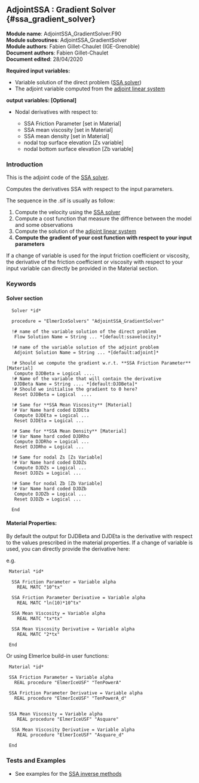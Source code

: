 ## AdjointSSA : Gradient Solver {#ssa_gradient_solver}

**Module name**: AdjointSSA_GradientSolver.F90  
**Module subroutines**: AdjointSSA_GradientSolver  
**Module authors**: Fabien Gillet-Chaulet (IGE-Grenoble)    
**Document authors**: Fabien Gillet-Chaulet  
**Document edited**: 28/04/2020  

**Required input variables:**
   
 - Variable solution of the direct problem ([SSA solver](#ssa_direct_solver))
 - The adjoint variable computed from the [adjoint linear system](#adjoint_linearsolver)

**output variables: [Optional]**

 - Nodal derivatives with respect to: 

    - SSA Friction Parameter [set in Material]
    - SSA mean viscosity  [set in Material]
    - SSA mean density    [set in Material]
    - nodal top surface elevation [Zs variable]
    - nodal bottom surface elevation [Zb variable]


### Introduction

This is the adjoint code of the [SSA solver](#ssa_direct_solver).

Computes the derivatives SSA with respect to the input parameters.

The sequence in the .sif is usually as follow:

1. Compute the velocity using the [SSA solver](#ssa_direct_solver)
2. Compute a cost function that measure the diffrence between the model and some observations
3. Compute the solution of the [adjoint linear system](#adjoint_linearsolver)
4. **Compute the gradient of your cost function with respect to your input parameters**


If a change of variable is used for the input friction coefficient or viscosity, the derivative of
the friction coefficient or viscosity with respect to your input variable can directly be provided
in the Material section. 


### Keywords

#### Solver section

```
  Solver *id*
   
  procedure = "ElmerIceSolvers" "AdjointSSA_GradientSolver"

  !# name of the variable solution of the direct problem 
   Flow Solution Name = String ... *[default:ssavelocity]*

  !# name of the variable solution of the adjoint problem 
   Adjoint Solution Name = String ... *[default:adjoint]*

  !# Should we compute the gradient w.r.t. **SSA Friction Parameter** [Material]
   Compute DJDBeta = Logical ....
  !# Name of the variable that will contain the derivative
   DJDBeta Name = String .... *[default:DJDBeta]*
  !# Should we initialise the gradient to 0 here?
   Reset DJDBeta = Logical  ....

  !# Same for **SSA Mean Viscosity** [Material]
  !# Var Name hard coded DJDEta
   Compute DJDEta = Logical ...
   Reset DJDEta = Logical ...

  !# Same for **SSA Mean Density** [Material]
  !# Var Name hard coded DJDRho
   Compute DJDRho = Logical ...
   Reset DJDRho = Logical ...

  !# Same for nodal Zs [Zs Variable]
  !# Var Name hard coded DJDZs
   Compute DJDZs = Logical ...
   Reset DJDZs = Logical ...

  !# Same for nodal Zb [Zb Variable]
  !# Var Name hard coded DJDZb
   Compute DJDZb = Logical ...
   Reset DJDZb = Logical ...

  End

```
#### Material Properties:

By default the output for DJDBeta and DJDEta is the derivative with respect to the values 
prescribed in the material properties. If a change of variable is used, you can directly provide the derivative here:

e.g.
```
 Material *id*

  SSA Friction Parameter = Variable alpha
    REAL MATC "10^tx"

  SSA Friction Parameter Derivative = Variable alpha
    REAL MATC "ln(10)*10^tx"

  SSA Mean Viscosity = Variable alpha
    REAL MATC "tx*tx"

  SSA Mean Viscosity Derivative = Variable alpha
    REAL MATC "2*tx"

 End
```
Or using ElmerIce build-in user functions:

```
 Material *id*

 SSA Friction Parameter = Variable alpha
   REAL procedure "ElmerIceUSF" "TenPowerA"

 SSA Friction Parameter Derivative = Variable alpha
   REAL procedure "ElmerIceUSF" "TenPowerA_d"

 
 SSA Mean Viscosity = Variable alpha
    REAL procedure "ElmerIceUSF" "Asquare"

  SSA Mean Viscosity Derivative = Variable alpha
    REAL procedure "ElmerIceUSF" "Asquare_d"

 End

```

### Tests and Examples

- See examples for the [SSA inverse methods](../../examples/Inverse_Methods)
